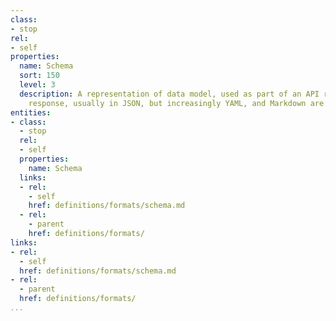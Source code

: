 ```yaml
---
class:
- stop
rel:
- self
properties:
  name: Schema
  sort: 150
  level: 3
  description: A representation of data model, used as part of an API request, or
    response, usually in JSON, but increasingly YAML, and Markdown are also used.
entities:
- class:
  - stop
  rel:
  - self
  properties:
    name: Schema
  links:
  - rel:
    - self
    href: definitions/formats/schema.md
  - rel:
    - parent
    href: definitions/formats/
links:
- rel:
  - self
  href: definitions/formats/schema.md
- rel:
  - parent
  href: definitions/formats/
...
```

